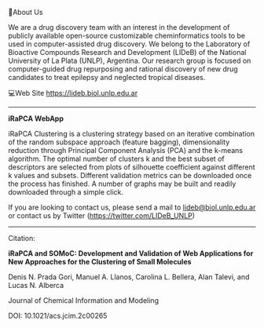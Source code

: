 📌About Us

We are a drug discovery team with an interest in the development of publicly available open-source customizable cheminformatics tools
to be used in computer-assisted drug discovery. We belong to the Laboratory of Bioactive Compounds Research and Development (LIDeB) of the
National University of La Plata (UNLP), Argentina. Our research group is focused on computer-guided drug repurposing and rational discovery
of new drug candidates to treat epilepsy and neglected tropical diseases.

💻Web Site https://lideb.biol.unlp.edu.ar



-------------------------------------------------------------------------------------------------

**iRaPCA WebApp**

iRaPCA Clustering is a clustering strategy based on an iterative combination of the random subspace approach (feature bagging), dimensionality reduction through Principal Component Analysis (PCA) and the k-means algorithm. The optimal number of clusters k and the best subset of descriptors are selected from plots of silhouette coefficient against different k values and subsets. Different validation metrics can be downloaded once the process has finished. A number of graphs may be built and readily downloaded through a simple click.


If you are looking to contact us, please send a mail to lideb@biol.unlp.edu.ar or contact us by Twitter (https://twitter.com/LIDeB_UNLP)

-------------------------------------------------------------------------------------------------

Citation:

<p><b>iRaPCA and SOMoC: Development and Validation of Web Applications for New Approaches for the Clustering of Small Molecules</b></p>
<p>Denis N. Prada Gori, Manuel A. Llanos, Carolina L. Bellera, Alan Talevi, and Lucas N. Alberca</p>
<p>Journal of Chemical Information and Modeling</p>
DOI: 10.1021/acs.jcim.2c00265</p>

